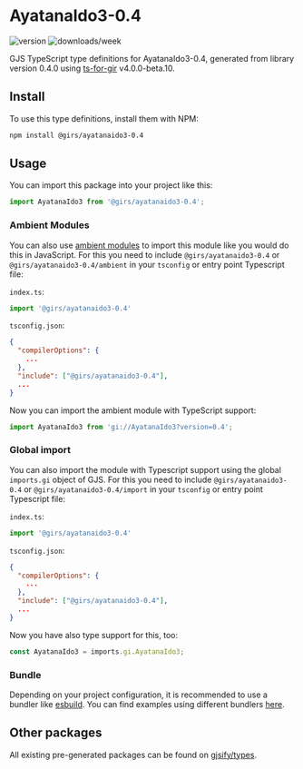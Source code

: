 
# AyatanaIdo3-0.4

![version](https://img.shields.io/npm/v/@girs/ayatanaido3-0.4)
![downloads/week](https://img.shields.io/npm/dw/@girs/ayatanaido3-0.4)


GJS TypeScript type definitions for AyatanaIdo3-0.4, generated from library version 0.4.0 using [ts-for-gir](https://github.com/gjsify/ts-for-gir) v4.0.0-beta.10.


## Install

To use this type definitions, install them with NPM:
```bash
npm install @girs/ayatanaido3-0.4
```

## Usage

You can import this package into your project like this:
```ts
import AyatanaIdo3 from '@girs/ayatanaido3-0.4';
```

### Ambient Modules

You can also use [ambient modules](https://github.com/gjsify/ts-for-gir/tree/main/packages/cli#ambient-modules) to import this module like you would do this in JavaScript.
For this you need to include `@girs/ayatanaido3-0.4` or `@girs/ayatanaido3-0.4/ambient` in your `tsconfig` or entry point Typescript file:

`index.ts`:
```ts
import '@girs/ayatanaido3-0.4'
```

`tsconfig.json`:
```json
{
  "compilerOptions": {
    ...
  },
  "include": ["@girs/ayatanaido3-0.4"],
  ...
}
```

Now you can import the ambient module with TypeScript support: 

```ts
import AyatanaIdo3 from 'gi://AyatanaIdo3?version=0.4';
```

### Global import

You can also import the module with Typescript support using the global `imports.gi` object of GJS.
For this you need to include `@girs/ayatanaido3-0.4` or `@girs/ayatanaido3-0.4/import` in your `tsconfig` or entry point Typescript file:

`index.ts`:
```ts
import '@girs/ayatanaido3-0.4'
```

`tsconfig.json`:
```json
{
  "compilerOptions": {
    ...
  },
  "include": ["@girs/ayatanaido3-0.4"],
  ...
}
```

Now you have also type support for this, too:

```ts
const AyatanaIdo3 = imports.gi.AyatanaIdo3;
```

### Bundle

Depending on your project configuration, it is recommended to use a bundler like [esbuild](https://esbuild.github.io/). You can find examples using different bundlers [here](https://github.com/gjsify/ts-for-gir/tree/main/examples).

## Other packages

All existing pre-generated packages can be found on [gjsify/types](https://github.com/gjsify/types).

